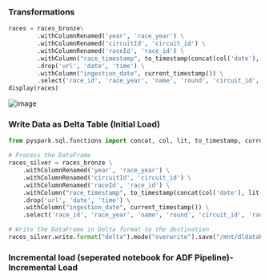 ### Transformations
````python
races = races_bronze\
        .withColumnRenamed('year', 'race_year') \
        .withColumnRenamed('circuitId', 'circuit_id') \
        .withColumnRenamed('raceId', 'race_id') \
        .withColumn("race_timestamp", to_timestamp(concat(col('date'), lit(' '), col('time')), 'yyyy-MM-dd HH:mm:ss')) \
        .drop('url', 'date', 'time') \
        .withColumn("ingestion_date", current_timestamp()) \
        .select('race_id', 'race_year', 'name', 'round', 'circuit_id','race_timestamp', 'ingestion_date')
display(races)
````
![image](https://github.com/user-attachments/assets/dc72043e-45e0-4978-bf08-e04e30ac1502)

### Write Data as Delta Table (Initial Load)
````python
from pyspark.sql.functions import concat, col, lit, to_timestamp, current_timestamp

# Process the DataFrame
races_silver = races_bronze \
    .withColumnRenamed('year', 'race_year') \
    .withColumnRenamed('circuitId', 'circuit_id') \
    .withColumnRenamed('raceId', 'race_id') \
    .withColumn("race_timestamp", to_timestamp(concat(col('date'), lit(' '), col('time')), 'yyyy-MM-dd HH:mm:ss')) \
    .drop('url', 'date', 'time') \
    .withColumn("ingestion_date", current_timestamp()) \
    .select('race_id', 'race_year', 'name', 'round', 'circuit_id', 'race_timestamp', 'ingestion_date')

# Write the DataFrame in Delta format to the destination
races_silver.write.format("delta").mode("overwrite").save("/mnt/dldatabricks/02-silver/races")
`````
### Incremental load (seperated notebook for ADF Pipeline)- Incremental Load

